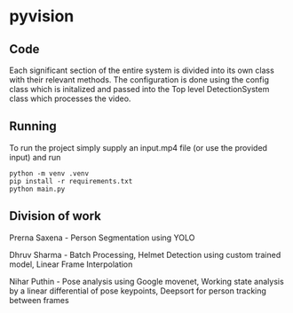 # pyvision

## Code
Each significant section of the entire system is divided into its own class with their relevant methods.
The configuration is done using the config class which is initalized and passed into the Top level DetectionSystem class which processes the video.

## Running
To run the project simply supply an input.mp4 file (or use the provided input) and run

`python -m venv .venv`  
`pip install -r requirements.txt`  
`python main.py`

## Division of work
Prerna Saxena - Person Segmentation using YOLO  

Dhruv Sharma - Batch Processing, Helmet Detection using custom trained model, Linear Frame Interpolation  

Nihar Puthin - Pose analysis using Google movenet, Working state analysis by a linear differential of pose keypoints, Deepsort for person tracking between frames

